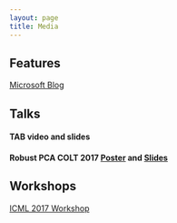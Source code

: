 ```yaml
---
layout: page
title: Media
---
```


## Features
[Microsoft Blog](https://blogs.microsoft.com/next/2017/06/29/ais-big-leap-tiny-devices-opens-world-possibilities/)


## Talks
#### TAB video and slides
#### Robust PCA COLT 2017 [Poster](files/robustpca-colt-poster.pdf) and [Slides](files/robustpca-colt-slides.pptx)


## Workshops
[ICML 2017 Workshop](https://sites.google.com/site/tinyml2017/)
